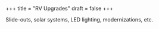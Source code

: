 +++
title = "RV Upgrades"
draft = false
+++

Slide-outs, solar systems, LED lighting, modernizations, etc.
